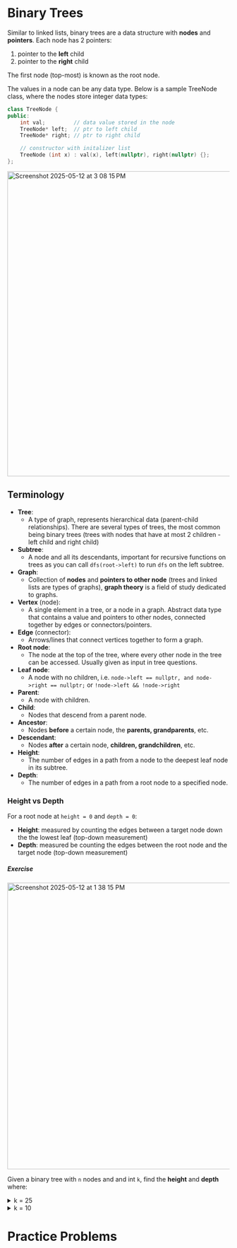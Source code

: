 # Binary Trees
Similar to linked lists, binary trees are a data structure with **nodes** and **pointers**. 
Each node has 2 pointers: 
1) pointer to the **left** child
2) pointer to the **right** child

The first node (top-most) is known as the root node. 

The values in a node can be any data type. Below is a sample TreeNode class, where the nodes store integer data types: 
```cpp
class TreeNode {
public:
    int val;         // data value stored in the node 
    TreeNode* left;  // ptr to left child
    TreeNode* right; // ptr to right child

    // constructor with initalizer list
    TreeNode (int x) : val(x), left(nullptr), right(nullptr) {};
};
```
<img width="690" alt="Screenshot 2025-05-12 at 3 08 15 PM" src="https://github.com/user-attachments/assets/63862eb9-1f06-40d0-b6d9-da8c33a7567a" />

## Terminology
- **Tree**: 
	- A type of graph, represents hierarchical data (parent-child relationships). There are several types of trees, the most common being binary trees (trees with nodes that have at most 2 children - left child and right child)
- **Subtree**: 
	- A node and all its descendants, important for recursive functions on trees as you can call `dfs(root->left)` to run `dfs` on the left subtree. 
- **Graph**: 
	- Collection of **nodes** and **pointers to other node** (trees and linked lists are types of graphs), **graph theory** is a field of study dedicated to graphs. 
- **Vertex** (node):
	- A single element in a tree, or a node in a graph. Abstract data type that contains a value and pointers to other nodes, connected together by edges or connectors/pointers. 
- **Edge** (connector):
	- Arrows/lines that connect vertices together to form a graph.
- **Root node**: 
	- The node at the top of the tree, where every other node in the tree can be accessed. Usually given as input in tree questions. 
- **Leaf node**:
	- A node with no children, i.e. `node->left == nullptr, and node->right == nullptr;` or `!node->left && !node->right`
- **Parent**: 
	- A node with children. 
- **Child**: 
	- Nodes that descend from a parent node.
- **Ancestor**: 
	- Nodes **before** a certain node, the **parents, grandparents**, etc. 
- **Descendant**: 
	- Nodes **after** a certain node, **children, grandchildren**, etc. 
- **Height**:
	- The number of edges in a path from a node to the deepest leaf node in its subtree.
- **Depth**:
	- The number of edges in a path from a root node to a specified node.


### Height vs Depth
For a root node at `height = 0` and `depth = 0`:
- **Height**: measured by counting the edges between a target node down the the lowest leaf (top-down measurement)
- **Depth**: measured be counting the edges between the root node and the target node (top-down measurement)

##### Exercise
<img width="648" alt="Screenshot 2025-05-12 at 1 38 15 PM" src="https://github.com/user-attachments/assets/e5cbb7b3-2c36-43da-95d5-d59db71d6860" />

Given a binary tree with `n` nodes and and int `k`, find the **height** and **depth** where: 
<details>
<summary>k = 25</summary>
<br>
height = 1
depth = 2
</details>
<details>
<summary>k = 10</summary>
<br>
height = 2
depth = 1
</details>

# Practice Problems


